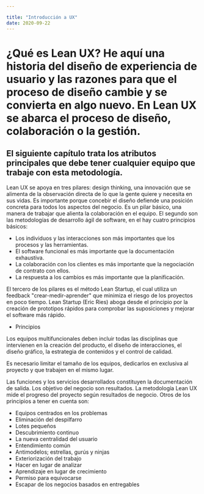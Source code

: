 ```yaml
---

title: "Introducción a UX"
date: 2020-09-22
---
```


# ¿Qué es Lean UX? He aquí una historia del diseño de experiencia de usuario y las razones para que el proceso de diseño cambie y se convierta en algo nuevo. En Lean UX se abarca el proceso de diseño, colaboración o la gestión. 

## El siguiente capítulo trata los atributos principales que debe tener cualquier equipo que trabaje con esta metodología. 

Lean UX se apoya en tres pilares: design thinking, una innovación que se alimenta de la observación directa de lo que la gente quiere y necesita en sus vidas. Es importante porque concebir el diseño defiende una posición concreta para todos los aspectos del negocio. Es un pilar básico, una manera de trabajar que alienta la colaboración en el equipo. El segundo son las metodologías de desarrollo ágil de software, en el hay cuatro principios básicos:

+ Los individuos y las interacciones son más importantes que los procesos y las herramientas. 
+ El software funcional es más importante que la documentación exhaustiva.
+ La colaboración con los clientes es más importante que la negociación de contrato con ellos. 
+ La respuesta a los cambios es más importante que la planificación. 

El tercero de los pilares es el método Lean Startup, el cual utiliza un feedback "crear-medir-aprender" que minimiza el riesgo de los proyectos en poco tiempo. Lean Startup (Eric Ries) aboga desde el principio por la creación de prototipos rápidos para comprobar las suposiciones y mejorar el software más rápido. 

* Principios

Los equipos multifuncionales deben incluir todas las disciplinas que intervienen en la creación del producto, el diseño de interacciones, el diseño gráfico, la estrategia de contenidos y el control de calidad. 

Es necesario limitar el tamaño de los equipos, dedicarlos en exclusiva al proyecto y que trabajen en el mismo lugar. 

Las funciones y los servicios desarrollados constituyen la documentación de salida. Los objetivo del negocio son resultados. La metodología Lean UX mide el progreso del proyecto según resultados de negocio. Otros de los principios a tener en cuenta son:

+ Equipos centrados en los problemas
+ Eliminación del despilfarro
+ Lotes pequeños 
+ Descubrimiento continuo 
+ La nueva centralidad del usuario
+ Entendimiento común
+ Antimodelos; estrellas, gurús y ninjas
+ Exteriorización del trabajo
+ Hacer en lugar de analizar 
+ Aprendizaje en lugar de crecimiento
+ Permiso para equivocarse 
+ Escapar de los negocios basados en entregables